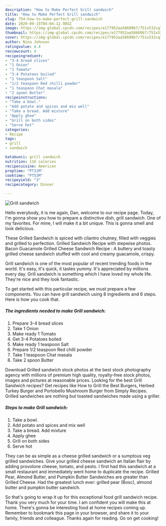 ```yaml
---
description: "How to Make Perfect Grill sandwich"
title: "How to Make Perfect Grill sandwich"
slug: 754-how-to-make-perfect-grill-sandwich
date: 2020-09-15T04:04:12.985Z
image: https://img-global.cpcdn.com/recipes/e177952aa58609b7/751x532cq70/grill-sandwich-recipe-main-photo.jpg
thumbnail: https://img-global.cpcdn.com/recipes/e177952aa58609b7/751x532cq70/grill-sandwich-recipe-main-photo.jpg
cover: https://img-global.cpcdn.com/recipes/e177952aa58609b7/751x532cq70/grill-sandwich-recipe-main-photo.jpg
author: Nina Johnson
ratingvalue: 4.4
reviewcount: 4
recipeingredient:
- "3-4 bread slices"
- "1 Onion"
- "1 Tomato"
- "3-4 Potatoes boiled"
- "1 teaspoon Salt"
- "1/2 teaspoon Red chilli powder"
- "1 teaspoon Chat masala"
- "2 spoon Butter"
recipeinstructions:
- "Take a bowl."
- "Add potato and spices and mix well"
- "Take a bread. Add mixture"
- "Apply ghee"
- "Grill on both sides"
- "Serve hot"
categories:
- Recipe
tags:
- grill
- sandwich

katakunci: grill sandwich 
nutrition: 116 calories
recipecuisine: American
preptime: "PT31M"
cooktime: "PT53M"
recipeyield: "3"
recipecategory: Dinner

---
```



![Grill sandwich](https://img-global.cpcdn.com/recipes/e177952aa58609b7/751x532cq70/grill-sandwich-recipe-main-photo.jpg)

Hello everybody, it is me again, Dan, welcome to our recipe page. Today, I'm gonna show you how to prepare a distinctive dish, grill sandwich. One of my favorites. For mine, I will make it a bit unique. This is gonna smell and look delicious.

These Grilled Sandwich is spiced with cilantro chutney, filled with veggies and grilled to perfection. Grilled Sandwich Recipe with stepwise photos. Bacon Guacamole Grilled Cheese Sandwich Recipe : A buttery and toasty grilled cheese sandwich stuffed with cool and creamy guacamole, crispy.

Grill sandwich is one of the most popular of recent trending foods in the world. It's easy, it's quick, it tastes yummy. It's appreciated by millions every day. Grill sandwich is something which I have loved my whole life. They're nice and they look fantastic.


To get started with this particular recipe, we must prepare a few components. You can have grill sandwich using 8 ingredients and 6 steps. Here is how you cook that.

<!--inarticleads1-->

##### The ingredients needed to make Grill sandwich:

1. Prepare 3-4 bread slices
1. Take 1 Onion
1. Make ready 1 Tomato
1. Get 3-4 Potatoes boiled
1. Make ready 1 teaspoon Salt
1. Prepare 1/2 teaspoon Red chilli powder
1. Take 1 teaspoon Chat masala
1. Take 2 spoon Butter


Download Grilled sandwich stock photos at the best stock photography agency with millions of premium high quality, royalty-free stock photos, images and pictures at reasonable prices. Looking for the best Grill Sandwich recipes? Get recipes like How to Grill the Best Burgers, Herbed Turkey Burger and Portobello Mushroom Burger from Simply Recipes. Grilled sandwiches are nothing but toasted sandwiches made using a griller. 

<!--inarticleads2-->

##### Steps to make Grill sandwich:

1. Take a bowl.
1. Add potato and spices and mix well
1. Take a bread. Add mixture
1. Apply ghee
1. Grill on both sides
1. Serve hot


They can be as simple as a cheese grilled sandwich or a sumptous veg grilled sandwiches. Give your grilled cheese sandwich an Italian flair by adding provolone cheese, tomato, and pesto. I first had this sandwich at a small restaurant and immediately went home to duplicate the recipe. Grilled Pear, Almond Butter, and Pumpkin Butter Sandwiches are greater than Grilled Cheese. Had the greatest lunch ever: grilled pear (Bosc), almond butter and pumpkin butter sandwich. 

So that's going to wrap it up for this exceptional food grill sandwich recipe. Thank you very much for your time. I am confident you will make this at home. There's gonna be interesting food at home recipes coming up. Remember to bookmark this page in your browser, and share it to your family, friends and colleague. Thanks again for reading. Go on get cooking!
